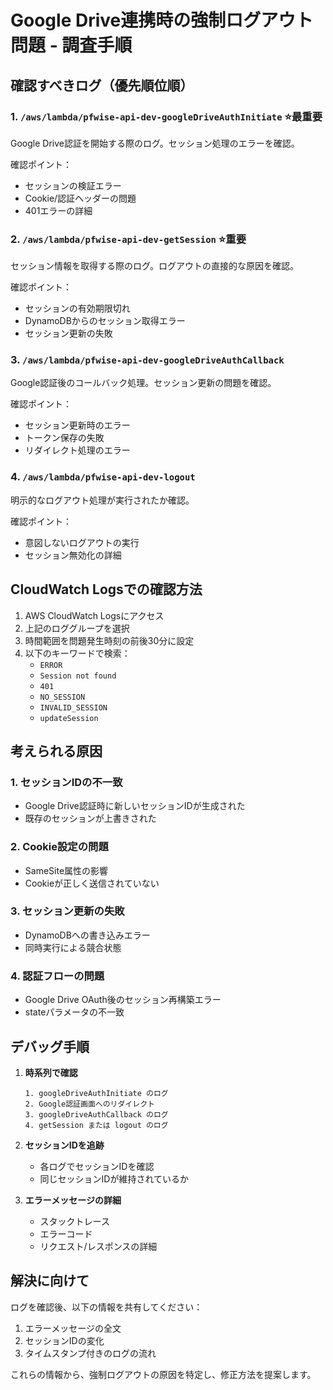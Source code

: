 # Google Drive連携時の強制ログアウト問題 - 調査手順

## 確認すべきログ（優先順位順）

### 1. **`/aws/lambda/pfwise-api-dev-googleDriveAuthInitiate`** ⭐最重要
Google Drive認証を開始する際のログ。セッション処理のエラーを確認。

確認ポイント：
- セッションの検証エラー
- Cookie/認証ヘッダーの問題
- 401エラーの詳細

### 2. **`/aws/lambda/pfwise-api-dev-getSession`** ⭐重要
セッション情報を取得する際のログ。ログアウトの直接的な原因を確認。

確認ポイント：
- セッションの有効期限切れ
- DynamoDBからのセッション取得エラー
- セッション更新の失敗

### 3. **`/aws/lambda/pfwise-api-dev-googleDriveAuthCallback`**
Google認証後のコールバック処理。セッション更新の問題を確認。

確認ポイント：
- セッション更新時のエラー
- トークン保存の失敗
- リダイレクト処理のエラー

### 4. **`/aws/lambda/pfwise-api-dev-logout`**
明示的なログアウト処理が実行されたか確認。

確認ポイント：
- 意図しないログアウトの実行
- セッション無効化の詳細

## CloudWatch Logsでの確認方法

1. AWS CloudWatch Logsにアクセス
2. 上記のロググループを選択
3. 時間範囲を問題発生時刻の前後30分に設定
4. 以下のキーワードで検索：
   - `ERROR`
   - `Session not found`
   - `401`
   - `NO_SESSION`
   - `INVALID_SESSION`
   - `updateSession`

## 考えられる原因

### 1. セッションIDの不一致
- Google Drive認証時に新しいセッションIDが生成された
- 既存のセッションが上書きされた

### 2. Cookie設定の問題
- SameSite属性の影響
- Cookieが正しく送信されていない

### 3. セッション更新の失敗
- DynamoDBへの書き込みエラー
- 同時実行による競合状態

### 4. 認証フローの問題
- Google Drive OAuth後のセッション再構築エラー
- stateパラメータの不一致

## デバッグ手順

1. **時系列で確認**
   ```
   1. googleDriveAuthInitiate のログ
   2. Google認証画面へのリダイレクト
   3. googleDriveAuthCallback のログ
   4. getSession または logout のログ
   ```

2. **セッションIDを追跡**
   - 各ログでセッションIDを確認
   - 同じセッションIDが維持されているか

3. **エラーメッセージの詳細**
   - スタックトレース
   - エラーコード
   - リクエスト/レスポンスの詳細

## 解決に向けて

ログを確認後、以下の情報を共有してください：
1. エラーメッセージの全文
2. セッションIDの変化
3. タイムスタンプ付きのログの流れ

これらの情報から、強制ログアウトの原因を特定し、修正方法を提案します。